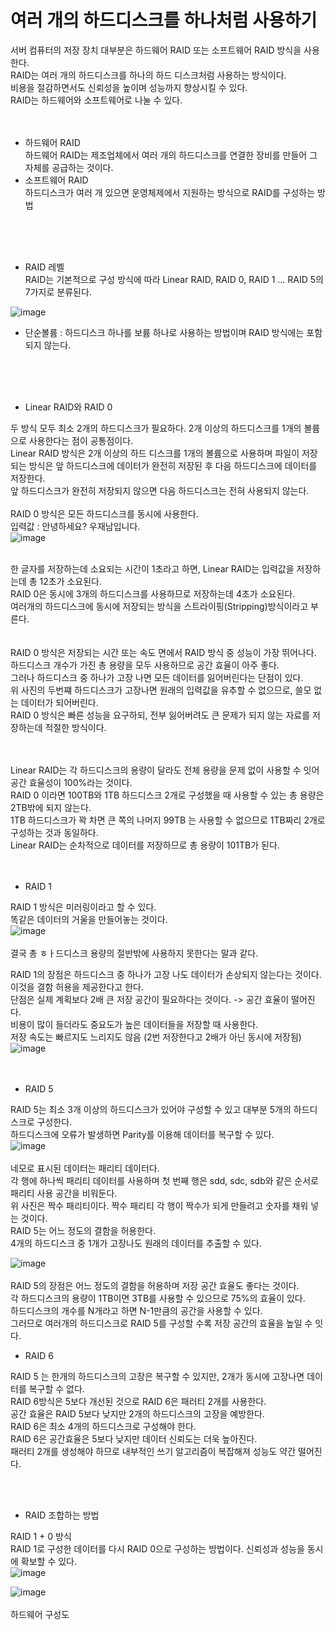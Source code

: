 <h1> 여러 개의 하드디스크를 하나처럼 사용하기 </h1>

서버 컴퓨터의 저장 장치 대부분은 하드웨어 RAID 또는 소프트웨어 RAID 방식을 사용한다. <br>
RAID는 여러 개의 하드디스크를 하나의 하드 디스크처럼 사용하는 방식이다. <br> 
비용을 절감하면서도 신뢰성을 높이며 성능까지 향상시킬 수 있다. <br>
RAID는 하드웨어와 소프트웨어로 나눌 수 있다. <br>
<br><br> 

* 하드웨어 RAID <br>
하드웨어 RAID는 제조업체에서 여러 개의 하드디스크를 연결한 장비를 만들어 그 자체를 공급하는 것이다. <br> 
* 소프트웨어 RAID <br> 
하드디스크가 여러 개 있으면 운영체제에서 지원하는 방식으로 RAID를 구성하는 방법

<br><br><br>

* RAID 레벨 <br> 
RAID는 기본적으로 구성 방식에 따라 Linear RAID, RAID 0, RAID 1 ... RAID 5의 7가지로 분류된다. <br> 

![image](https://user-images.githubusercontent.com/43237961/190187844-164b0d83-e25b-4db6-b84f-d89271ec0b39.png)  <br>
* 단순볼륨 : 하드디스크 하나를 보륨 하나로 사용하는 방법이며 RAID 방식에는 포함되지 않는다. <br> 

<br><br><br>

* Linear RAID와 RAID 0 <br> 

두 방식 모두 최소 2개의 하드디스크가 필요하다. 2개 이상의 하드디스크를 1개의 볼륨으로 사용한다는 점이 공통점이다. <br> 
Linear RAID 방식은 2개 이상의 하드 디스크를 1개의 볼륨으로 사용하며 파일이 저장되는 방식은 앞 하드디스크에 데이터가 완전히 저장된 후 다음 하드디스크에 데이터를 저장한다. <br> 
앞 하드디스크가 완전히 저장되지 않으면 다음 하드디스크는 전혀 사용되지 않는다. <br> 
<br> 
RAID 0 방식은 모든 하드디스크를 동시에 사용한다. <br> 
입력값 : 안녕하세요? 우재남입니다. <br> 
![image](https://user-images.githubusercontent.com/43237961/190188983-3d0b5428-8b55-4c80-b218-2304cd089629.png) <br><br> 

한 글자를 저장하는데 소요되는 시간이 1초라고 하면, Linear RAID는 입력값을 저장하는데 총 12초가 소요된다. <br> 
RAID 0은 동시에 3개의 하드디스크를 사용하므로 저장하는데 4초가 소요된다. <br>
여러개의 하드디스크에 동시에 저장되는 방식을 스트라이핑(Stripping)방식이라고 부른다. 
<br><br><br>
RAID 0 방식은 저장되는 시간 또는 속도 면에서 RAID 방식 중 성능이 가장 뛰어나다. <br>
하드디스크 개수가 가진 총 용량을 모두 사용하므로 공간 효율이 아주 좋다. <br> 
그러나 하드디스크 중 하나가 고장 나면 모든 데이터를 잃어버린다는 단점이 있다. <br> 
위 사진의 두번쨰 하드디스크가 고장나면 원래의 입력값을 유추할 수 없으므로, 쓸모 없는 데이터가 되어버린다. <br> 
RAID 0 방식은 빠른 성능을 요구하되, 전부 잃어버려도 큰 문제가 되지 않는 자료를 저장하는데 적절한 방식이다. <br> 
<br><br>

Linear RAID는 각 하드디스크의 용량이 달라도 전체 용량을 문제 없이 사용할 수 잇어 공간 효율성이 100%라는 것이다. <br>
RAID 0 이라면 100TB와 1TB 하드디스크 2개로 구성했을 때 사용할 수 있는 총 용량은 2TB밖에 되지 않는다. <br> 
1TB 하드디스크가 꽉 차면 큰 쪽의 나머지 99TB 는 사용할 수 없으므로 1TB짜리 2개로 구성하는 것과 동일하다. <br> 
Linear RAID는 순차적으로 데이터를 저장하므로 총 용량이 101TB가 된다. <br><br><br> 

* RAID 1 <br> 

RAID 1 방식은 미러링이라고 할 수 있다. <br> 
똑같은 데이터의 거울을 만들어놓는 것이다. <br> 
![image](https://user-images.githubusercontent.com/43237961/190191780-527246da-19a5-465c-85c1-251ba76ae547.png) <br><br> 
결국 총  ㅎㅏ드디스크 용량의 절반밖에 사용하지 못한다는 말과 같다. <br>

RAID 1의 장점은 하드디스크 중 하나가 고장 나도 데이터가 손상되지 않는다는 것이다. 이것을 결함 허용을 제공한다고 한다. <br> 
단점은 실제 계획보다 2배 큰 저장 공간이 필요하다는 것이다. -> 공간 효율이 떨어진다. <br>
비용이 많이 들더라도 중요도가 높은 데이터들을 저장할 때 사용한다. <br> 
저장 속도는 빠르지도 느리지도 않음 (2번 저장한다고 2배가 아닌 동시에 저장됨) <br> 
![image](https://user-images.githubusercontent.com/43237961/190192765-c36873cb-0b89-42f3-9d3a-8b4a13285b91.png)  <br><br><br>


* RAID 5 <br> 

RAID 5는 최소 3개 이상의 하드디스크가 있어야 구성할 수 있고 대부분 5개의 하드디스크로 구성한다. <br> 
하드디스크에 오류가 발생하면 Parity를 이용해 데이터를 복구할 수 있다. <br> 
![image](https://user-images.githubusercontent.com/43237961/190193237-0067c114-5f1e-4fe4-bee8-e06ccab8a173.png)  <br><br> 
네모로 표시된 데이터는 패리티 데이터다. <br>
각 행에 하나씩 패리티 데이터를 사용하며 첫 번째 행은 sdd, sdc, sdb와 같은 순서로 패리티 사용 공간을 비워둔다. <br> 
위 사진은 짝수 패리티이다. 짝수 패리티 각 행이 짝수가 되게 만들려고 숫자를 채워 넣는 것이다. <br> 
RAID 5는 어느 정도의 결함을 허용한다. <br> 
4개의 하드디스크 중 1개가 고장나도 원래의 데이터를 추출할 수 있다. <br> 

![image](https://user-images.githubusercontent.com/43237961/190194772-79328c9c-c248-466f-8921-20ee7954ff93.png)  <br> 
<br> 
RAID 5의 장점은 어느 정도의 결함을 허용하며 저장 공간 효율도 좋다는 것이다. <br> 
각 하드디스크의 용량이 1TB이면 3TB를 사용할 수 있으므로 75%의 효율이 있다. <br> 
하드디스크의 개수를 N개라고 하면 N-1만큼의 공간을 사용할 수 있다. <br> 
그러므로 여러개의 하드디스크로 RAID 5를 구성할 수록 저장 공간의 효율을 높일 수 잇다. <br> 

* RAID 6 <br> 

RAID 5 는 한개의 하드디스크의 고장은 복구할 수 있지만, 2개가 동시에 고장나면 데이터를 복구할 수 없다. <br> 
RAID 6방식은 5보다 개선된 것으로 RAID 6은 패러티 2개를 사용한다. <br> 
공간 효율은 RAID 5보다 낮지만 2개의 하드디스크의 고장을 예방한다. <br> 
RAID 6은 최소 4개의 하드디스크로 구성해야 한다. <br> 
RAID 6은 공간효율은 5보다 낮지만 데이터 신뢰도는 더욱 높아진다. <br>
패러티 2개를 생성해야 하므로 내부적인 쓰기 알고리즘이 복잡해져 성능도 약간 떨어진다. <br> 

<br><br>
* RAID 조합하는 방법 <br> 

RAID 1 + 0 방식 <br> 
RAID 1로 구성한 데이터를 다시 RAID 0으로 구성하는 방법이다. 신뢰성과 성능을 동시에 확보할 수 있다. <br> 
![image](https://user-images.githubusercontent.com/43237961/190196742-b21ed580-69f4-4ee6-a442-f30a9a06dc1a.png) <br> 

![image](https://user-images.githubusercontent.com/43237961/190196952-d592e5db-773e-45e3-a1c6-03cfc162d2cd.png) <br><br> 
하드웨어 구성도 <br> 



